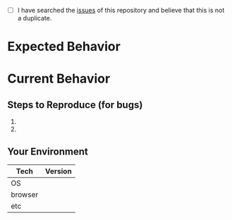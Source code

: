 <!--- Provide a general summary of the issue in the Title above -->

<!--
    Thank you very much for contributing to coderplex by creating an issue! ❤️
    To avoid duplicate issues we ask you to check off the following list
-->

<!-- Checked checkbox should look like this: [x] -->

* [ ] I have searched the [issues](https://github.com/coderplex/coderplex/issues) of this repository and believe that this is not a duplicate.

# Expected Behavior

<!--- If you're describing a bug, tell us what should happen -->

<!--- If you're suggesting a change/improvement, tell us how it should work -->

# Current Behavior

<!--- If describing a bug, tell us what happens instead of the expected behavior -->

<!--- If suggesting a change/improvement, explain the difference from current behavior -->

## Steps to Reproduce (for bugs)

<!--- Provide unambiguous set of steps to -->

<!--- reproduce this bug. Include screenshot, if relevant -->

1. <!-- Step 1 -->
1. <!-- Step 2 -->

## Your Environment

<!--- Include as many relevant details about the environment you experienced the bug in -->

| Tech    | Version |
| ------- | ------- |
| OS      |         |
| browser |         |
| etc     |         |

